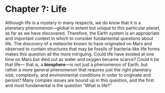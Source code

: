 # Chapter ?: Life

Although life is a mystery in many respects, we do know that it is a planetary phenomenon—global in extent but unique to this particular planet, as far as we have discovered. Therefore, the Earth system is an appropriate and important context in which to consider fundamental questions about life. The discovery of a meteorite known to have originated on Mars and observed to contain structures that may be fossils of bacteria-like life forms makes this question all the more intriguing. Could life have existed at one time on Mars but died out as water and oxygen became scarce? Could it be that life— that is, a **biosphere**—is not just a phenomenon of Earth, but rather a more general phenomenon that requires just the right planetary size, complexity, and environmental conditions in order to originate and persist? Many complex issues are bound up in this question, and the first and most fundamental is the question “What is life?”

